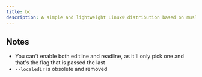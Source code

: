 ```yaml
---
title: bc
description: A simple and lightweight Linux® distribution based on musl libc and toybox
---
```


## Notes
- You can't enable both editline and readline, as it'll only pick one and that's the flag that is passed the last
- `--localedir` is obsolete and removed
